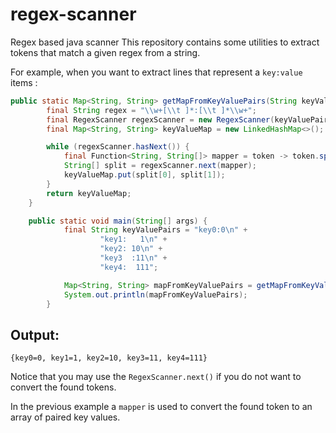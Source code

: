 # regex-scanner
Regex based java scanner
This repository contains some utilities to extract tokens that match a given regex from a string.

For example, when you want to extract lines that represent a `key:value` items :

``` java
public static Map<String, String> getMapFromKeyValuePairs(String keyValuePairs) {
        final String regex = "\\w+[\\t ]*:[\\t ]*\\w+";
        final RegexScanner regexScanner = new RegexScanner(keyValuePairs, regex);
        final Map<String, String> keyValueMap = new LinkedHashMap<>();

        while (regexScanner.hasNext()) {
            final Function<String, String[]> mapper = token -> token.split("[\\t ]*:[\\t ]*");
            String[] split = regexScanner.next(mapper);
            keyValueMap.put(split[0], split[1]);
        }
        return keyValueMap;
    }

    public static void main(String[] args) {
            final String keyValuePairs = "key0:0\n" +
                    "key1:   1\n" +
                    "key2: 10\n" +
                    "key3  :11\n" +
                    "key4:  111";

            Map<String, String> mapFromKeyValuePairs = getMapFromKeyValuePairs(keyValuePairs);
            System.out.println(mapFromKeyValuePairs);
        }
```
## Output:
```console
{key0=0, key1=1, key2=10, key3=11, key4=111}
```

Notice that you may use the `RegexScanner.next()` if you do not want to convert the found tokens.

In the previous example a `mapper` is used to convert the found token to an array of paired key values.

